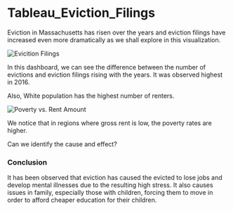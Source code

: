 # Tableau_Eviction_Filings

Eviction in Massachusetts has risen over the years and eviction filings have increased even more dramatically as we shall explore in this visualization. 

![Evicition Filings](https://user-images.githubusercontent.com/46550460/54884348-3e374e80-4e46-11e9-81a7-b17bdd071472.png)

In this dashboard, we can see the difference between the number of evictions and eviction filings rising with the years.
It was observed highest in 2016. 

Also, White population has the highest number of renters. 

![Poverty vs. Rent Amount](https://user-images.githubusercontent.com/46550460/54884351-4099a880-4e46-11e9-836d-8d05fa84d0bf.png)

We notice that in regions where gross rent is low, the poverty rates are higher. 

Can we identify the cause and effect? 

### Conclusion 
It has been observed that eviction has caused the evicted to lose jobs and develop mental illnesses due to the resulting high stress. It also causes issues in family, especially those with children, forcing them to move in order to afford cheaper education for their children.
